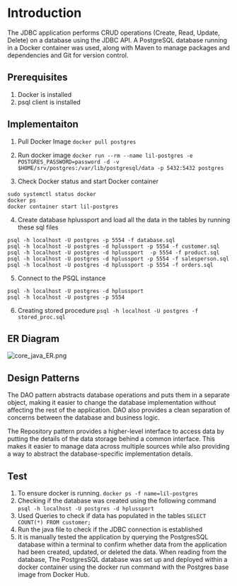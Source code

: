 # Introduction
The JDBC application performs CRUD operations (Create, Read, Update, Delete) on a database using the JDBC API. A PostgreSQL database running in a Docker container was used, along with Maven to manage packages and dependencies and Git for version control.


## Prerequisites
1. Docker is installed
2. psql client is installed

## Implementaiton
1. Pull Docker Image
```docker pull postgres```

2. Run docker image
```docker run --rm --name lil-postgres -e POSTGRES_PASSWORD=password -d -v $HOME/srv/postgres:/var/lib/postgresql/data -p 5432:5432 postgres```

3. Check Docker status and start Docker container
```
sudo systemctl status docker
docker ps
docker container start lil-postgres
```

4. Create database hplussport and load all the data in the tables by running these sql files
```
psql -h localhost -U postgres -p 5554 -f database.sql
psql -h localhost -U postgres -d hplussport -p 5554 -f customer.sql
psql -h localhost -U postgres -d hplussport  -p 5554 -f product.sql
psql -h localhost -U postgres -d hplussport -p 5554 -f salesperson.sql
psql -h localhost -U postgres -d hplussport -p 5554 -f orders.sql
```

5. Connect to the PSQL instance
```
psql -h localhost -U postgres -d hplussport
psql -h localhost -U postgres -p 5554
```
6. Creating stored procedure
`psql -h localhost -U postgres -f stored_proc.sql`
## ER Diagram
![core_java_ER.png](..%2Fassets%2Fcore_java_ER.png)

## Design Patterns
The DAO pattern abstracts database operations and puts them in a separate object, making it easier to change the database implementation without affecting the rest of the application. DAO also provides a clean separation of concerns between the database and business logic.

The Repository pattern provides a higher-level interface to access data by putting the details of the data storage behind a common interface. This makes it easier to manage data across multiple sources while also providing a way to abstract the database-specific implementation details.

## Test
1. To ensure docker is running.
```docker ps -f name=lil-postgres```
2. Checking if the database was created using the following command
```psql -h localhost -U postgres -d hplussport```
3. Used Queries to check if data has populated in the tables
```SELECT COUNT(*) FROM customer;```
4. Run the java file to check if the JDBC connection is established
5. It is manually tested the application by querying the PostgresSQL database within a terminal to confirm whether data from the application had been created, updated, or deleted the data. When reading from the database, The PostgresSQL database was set up and deployed within a docker container using the docker run command with the Postgres base image from Docker Hub.